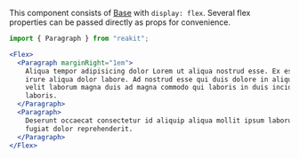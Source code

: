 This component consists of [Base](/components/primitives/base) with `display: flex`. Several flex properties can be passed directly as props for convenience.

```jsx
import { Paragraph } from "reakit";

<Flex>
  <Paragraph marginRight="1em">
    Aliqua tempor adipisicing dolor Lorem ut aliqua nostrud esse. Ex esse sunt
    irure aliqua dolor labore. Ad nostrud esse qui duis dolore in aliquip. Esse
    velit laborum magna duis ad magna commodo qui laboris in duis incididunt
    laboris.
  </Paragraph>
  <Paragraph>
    Deserunt occaecat consectetur id aliquip aliqua mollit ipsum laborum in
    fugiat dolor reprehenderit.
  </Paragraph>
</Flex>
```
